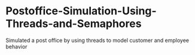 # Postoffice-Simulation-Using-Threads-and-Semaphores
Simulated a post office by using threads to model customer and employee behavior
